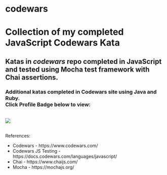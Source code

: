 # codewars

<h1>Collection of my completed JavaScript Codewars Kata</h1>

<h2>Katas in <i>codewars</i> repo completed in JavaScript and tested using Mocha test framework with Chai assertions.</h2>

<h3>Additional katas completed in Codewars site using Java and Ruby.<br>Click Profile Badge below to view:</h3><br>

<div><a href="https://www.codewars.com/users/codingmd" target="_blank"><img rel="preload" src="https://www.codewars.com/users/codingmd/badges/large" id="codewars" /></a></div><br>

<div><p>References:
<ul>
    <li>Codewars - https://www.codewars.com/</li>
    <li>Codewars JS Testing - https://docs.codewars.com/languages/javascript/</li>
    <li>Chai - https://www.chaijs.com/</li>
    <li>Mocha - https://mochajs.org/</li>
<ul>
</p>
</div>

